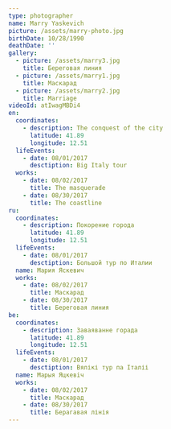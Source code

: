 ```yaml
---
type: photographer
name: Marry Yaskevich
picture: /assets/marry-photo.jpg
birthDate: 10/28/1990
deathDate: ''
gallery:
  - picture: /assets/marry3.jpg
    title: Береговая линия
  - picture: /assets/marry1.jpg
    title: Маскарад
  - picture: /assets/marry2.jpg
    title: Marriage
videoId: atIwagMBDi4
en:
  coordinates:
    - description: The conquest of the city
      latitude: 41.89
      longitude: 12.51
  lifeEvents:
    - date: 08/01/2017
      desctiption: Big Italy tour
  works:
    - date: 08/02/2017
      title: The masquerade
    - date: 08/30/2017
      title: The coastline
ru:
  coordinates:
    - description: Покорение города
      latitude: 41.89
      longitude: 12.51
  lifeEvents:
    - date: 08/01/2017
      desctiption: Большой тур по Италии
  name: Мария Яскевич
  works:
    - date: 08/02/2017
      title: Маскарад
    - date: 08/30/2017
      title: Береговая линия
be:
  coordinates:
    - description: Заваяванне горада
      latitude: 41.89
      longitude: 12.51
  lifeEvents:
    - date: 08/01/2017
      desctiption: Вялікі тур па Італіі
  name: Марыя Яцкевiч
  works:
    - date: 08/02/2017
      title: Маскарад
    - date: 08/30/2017
      title: Берагавая лінія
---
```


